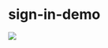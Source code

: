 # sign-in-demo

![](https://upload-images.jianshu.io/upload_images/18574809-f13c151635d8592a.png?imageMogr2/auto-orient/strip%7CimageView2/2/w/1240)

